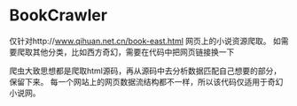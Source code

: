 # BookCrawler
仅针对http://www.qihuan.net.cn/book-east.html 网页上的小说资源爬取。
如需要爬取其他分类，比如西方奇幻，需要在代码中把网页链接换一下

爬虫大致思想都是爬取html源码，再从源码中去分析数据匹配自己想要的部分，保留下来。
每一个网站上的网页数据流结构都不一样，所以该代码仅适用于奇幻小说网。
